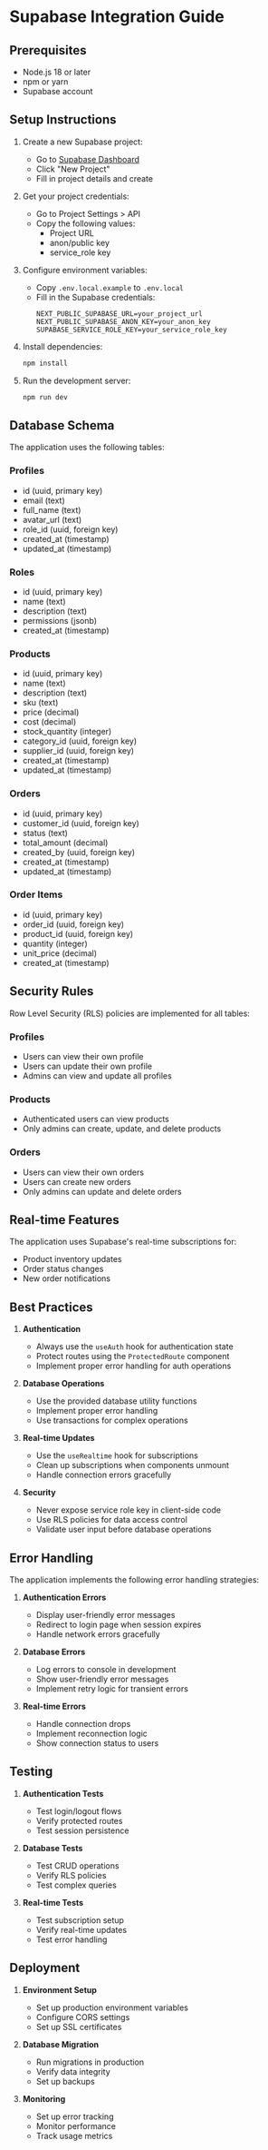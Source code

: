# Supabase Integration Guide

## Prerequisites

- Node.js 18 or later
- npm or yarn
- Supabase account

## Setup Instructions

1. Create a new Supabase project:
   - Go to [Supabase Dashboard](https://app.supabase.com)
   - Click "New Project"
   - Fill in project details and create

2. Get your project credentials:
   - Go to Project Settings > API
   - Copy the following values:
     - Project URL
     - anon/public key
     - service_role key

3. Configure environment variables:
   - Copy `.env.local.example` to `.env.local`
   - Fill in the Supabase credentials:
     ```
     NEXT_PUBLIC_SUPABASE_URL=your_project_url
     NEXT_PUBLIC_SUPABASE_ANON_KEY=your_anon_key
     SUPABASE_SERVICE_ROLE_KEY=your_service_role_key
     ```

4. Install dependencies:
   ```bash
   npm install
   ```

5. Run the development server:
   ```bash
   npm run dev
   ```

## Database Schema

The application uses the following tables:

### Profiles
- id (uuid, primary key)
- email (text)
- full_name (text)
- avatar_url (text)
- role_id (uuid, foreign key)
- created_at (timestamp)
- updated_at (timestamp)

### Roles
- id (uuid, primary key)
- name (text)
- description (text)
- permissions (jsonb)
- created_at (timestamp)

### Products
- id (uuid, primary key)
- name (text)
- description (text)
- sku (text)
- price (decimal)
- cost (decimal)
- stock_quantity (integer)
- category_id (uuid, foreign key)
- supplier_id (uuid, foreign key)
- created_at (timestamp)
- updated_at (timestamp)

### Orders
- id (uuid, primary key)
- customer_id (uuid, foreign key)
- status (text)
- total_amount (decimal)
- created_by (uuid, foreign key)
- created_at (timestamp)
- updated_at (timestamp)

### Order Items
- id (uuid, primary key)
- order_id (uuid, foreign key)
- product_id (uuid, foreign key)
- quantity (integer)
- unit_price (decimal)
- created_at (timestamp)

## Security Rules

Row Level Security (RLS) policies are implemented for all tables:

### Profiles
- Users can view their own profile
- Users can update their own profile
- Admins can view and update all profiles

### Products
- Authenticated users can view products
- Only admins can create, update, and delete products

### Orders
- Users can view their own orders
- Users can create new orders
- Only admins can update and delete orders

## Real-time Features

The application uses Supabase's real-time subscriptions for:

- Product inventory updates
- Order status changes
- New order notifications

## Best Practices

1. **Authentication**
   - Always use the `useAuth` hook for authentication state
   - Protect routes using the `ProtectedRoute` component
   - Implement proper error handling for auth operations

2. **Database Operations**
   - Use the provided database utility functions
   - Implement proper error handling
   - Use transactions for complex operations

3. **Real-time Updates**
   - Use the `useRealtime` hook for subscriptions
   - Clean up subscriptions when components unmount
   - Handle connection errors gracefully

4. **Security**
   - Never expose service role key in client-side code
   - Use RLS policies for data access control
   - Validate user input before database operations

## Error Handling

The application implements the following error handling strategies:

1. **Authentication Errors**
   - Display user-friendly error messages
   - Redirect to login page when session expires
   - Handle network errors gracefully

2. **Database Errors**
   - Log errors to console in development
   - Show user-friendly error messages
   - Implement retry logic for transient errors

3. **Real-time Errors**
   - Handle connection drops
   - Implement reconnection logic
   - Show connection status to users

## Testing

1. **Authentication Tests**
   - Test login/logout flows
   - Verify protected routes
   - Test session persistence

2. **Database Tests**
   - Test CRUD operations
   - Verify RLS policies
   - Test complex queries

3. **Real-time Tests**
   - Test subscription setup
   - Verify real-time updates
   - Test error handling

## Deployment

1. **Environment Setup**
   - Set up production environment variables
   - Configure CORS settings
   - Set up SSL certificates

2. **Database Migration**
   - Run migrations in production
   - Verify data integrity
   - Set up backups

3. **Monitoring**
   - Set up error tracking
   - Monitor performance
   - Track usage metrics 